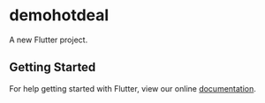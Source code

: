 # demohotdeal

A new Flutter project.

## Getting Started

For help getting started with Flutter, view our online
[documentation](https://flutter.io/).
